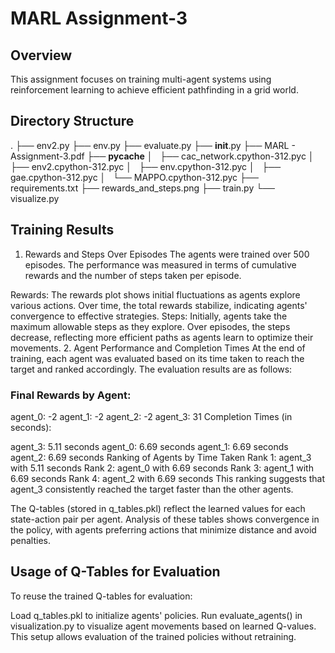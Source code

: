 # MARL Assignment-3

## Overview
This assignment focuses on training multi-agent systems using reinforcement learning to achieve efficient pathfinding in a grid world.

## Directory Structure
.
├── env2.py
├── env.py
├── evaluate.py
├── __init__.py
├── MARL - Assignment-3.pdf
├── __pycache__
│   ├── cac_network.cpython-312.pyc
│   ├── env2.cpython-312.pyc
│   ├── env.cpython-312.pyc
│   ├── gae.cpython-312.pyc
│   └── MAPPO.cpython-312.pyc
├── requirements.txt
├── rewards_and_steps.png
├── train.py
└── visualize.py

## Training Results
1. Rewards and Steps Over Episodes
The agents were trained over 500 episodes. The performance was measured in terms of cumulative rewards and the number of steps taken per episode.


Rewards: The rewards plot shows initial fluctuations as agents explore various actions. Over time, the total rewards stabilize, indicating agents' convergence to effective strategies.
Steps: Initially, agents take the maximum allowable steps as they explore. Over episodes, the steps decrease, reflecting more efficient paths as agents learn to optimize their movements.
2. Agent Performance and Completion Times
At the end of training, each agent was evaluated based on its time taken to reach the target and ranked accordingly. The evaluation results are as follows:

### **Final Rewards by Agent:**

agent_0: -2
agent_1: -2
agent_2: -2
agent_3: 31
Completion Times (in seconds):

agent_3: 5.11 seconds
agent_0: 6.69 seconds
agent_1: 6.69 seconds
agent_2: 6.69 seconds
Ranking of Agents by Time Taken
Rank 1: agent_3 with 5.11 seconds
Rank 2: agent_0 with 6.69 seconds
Rank 3: agent_1 with 6.69 seconds
Rank 4: agent_2 with 6.69 seconds
This ranking suggests that agent_3 consistently reached the target faster than the other agents.

The Q-tables (stored in q_tables.pkl) reflect the learned values for each state-action pair per agent. Analysis of these tables shows convergence in the policy, with agents preferring actions that minimize distance and avoid penalties.
## Usage of Q-Tables for Evaluation
To reuse the trained Q-tables for evaluation:

Load q_tables.pkl to initialize agents' policies.
Run evaluate_agents() in visualization.py to visualize agent movements based on learned Q-values.
This setup allows evaluation of the trained policies without retraining.

